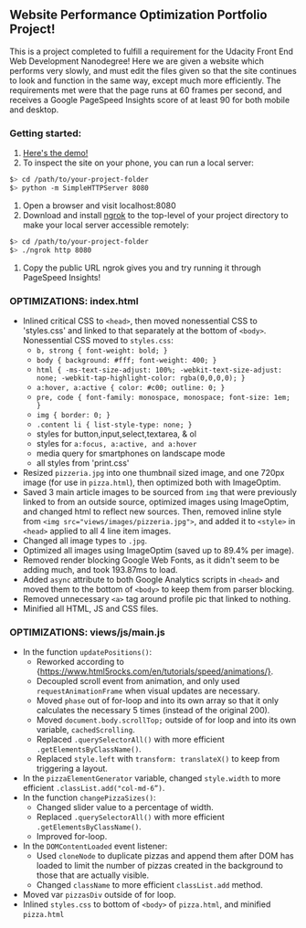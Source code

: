 ## Website Performance Optimization Portfolio Project!

This is a project completed to fulfill a requirement for the Udacity Front End Web Development Nanodegree! Here we are given a website which performs very slowly, and must edit the files given so that the site continues to look and function in the same way, except much more efficiently. The requirements met were that the page runs at 60 frames per second, and receives a Google PageSpeed Insights score of at least 90 for both mobile and desktop.


### Getting started:
1. [Here's the demo!](https://4mber.github.io/Udacity-Website-Optimization-Project/)
1. To inspect the site on your phone, you can run a local server:

  ```bash
  $> cd /path/to/your-project-folder
  $> python -m SimpleHTTPServer 8080
  ```

1. Open a browser and visit localhost:8080
1. Download and install [ngrok](https://ngrok.com/) to the top-level of your project directory to make your local server accessible remotely:

  ``` bash
  $> cd /path/to/your-project-folder
  $> ./ngrok http 8080
  ```

1. Copy the public URL ngrok gives you and try running it through PageSpeed Insights!

### OPTIMIZATIONS: index.html
- Inlined critical CSS to `<head>`, then moved nonessential CSS to 'styles.css' and linked to that separately at the bottom of `<body>`. Nonessential CSS moved to `styles.css`:
  + `b, strong { font-weight: bold; }`
  + `body { background: #fff; font-weight: 400; }`
  + `html { -ms-text-size-adjust: 100%; -webkit-text-size-adjust: none; -webkit-tap-highlight-color: rgba(0,0,0,0); }`
  + `a:hover, a:active { color: #c00; outline: 0; }`
  + `pre, code { font-family: monospace, monospace; font-size: 1em; }`
  + `img { border: 0; }`
  + `.content li { list-style-type: none; }`
  + styles for button,input,select,textarea, & ol
  + styles  for `a:focus, a:active, and a:hover`
  + media query for smartphones on landscape mode
  + all styles from 'print.css'
- Resized `pizzeria.jpg` into one thumbnail sized image, and one 720px image (for use in `pizza.html`), then optimized both with ImageOptim.
- Saved 3 main article images to be sourced from `img` that were previously linked to from an outside source, optimized images using ImageOptim, and changed html to reflect new sources. Then, removed inline style from `<img src="views/images/pizzeria.jpg">`, and added it to `<style>` in `<head>` applied to all 4 line item images.
- Changed all image types to `.jpg`.
- Optimized all images using ImageOptim (saved up to 89.4% per image).
- Removed render blocking Google Web Fonts, as it didn't seem to be adding much, and took 193.87ms to load.
- Added `async` attribute to both Google Analytics scripts in `<head>` and moved them to the bottom of `<body>` to keep them from parser blocking.
- Removed unnecessary `<a>` tag around profile pic that linked to nothing.
- Minified all HTML, JS and CSS files.


### OPTIMIZATIONS: views/js/main.js

- In the function `updatePositions()`:
  + Reworked according to {https://www.html5rocks.com/en/tutorials/speed/animations/}.
  + Decoupled scroll event from animation, and only used `requestAnimationFrame` when visual updates are necessary.
  + Moved `phase` out of for-loop and into its own array so that it only calculates the necessary 5 times (instead of the original 200).
  + Moved `document.body.scrollTop;` outside of for loop and into its own variable, `cachedScrolling`.
  + Replaced `.querySelectorAll()` with more efficient `.getElementsByClassName()`.
  + Replaced `style.left` with `transform: translateX()` to keep from triggering a layout.
- In the `pizzaElementGenerator` variable, changed `style.width` to more efficient `.classList.add("col-md-6”)`.
- In the function `changePizzaSizes()`:
  + Changed slider value to a percentage of width.
  + Replaced `.querySelectorAll()` with more efficient `.getElementsByClassName()`.
  + Improved for-loop.
- In the `DOMContentLoaded` event listener:
  + Used `cloneNode` to duplicate pizzas and append them after DOM has loaded to limit the number of pizzas created in the background to those that are actually visible.
  + Changed `className` to more efficient `classList.add` method.
- Moved var `pizzasDiv` outside of for loop.
- Inlined `styles.css` to bottom of `<body>` of `pizza.html`, and minified `pizza.html`
